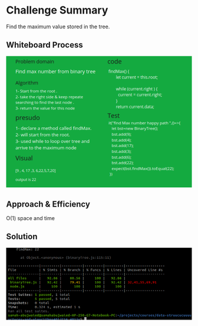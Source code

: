 
# Challenge Summary
Find the maximum value stored in the tree. 

## Whiteboard Process
![](../C16_401js/img/Umlfindmax.png)

## Approach & Efficiency
O(1) space and time 

## Solution
![](../C16_401js/img/maxtree.png)

